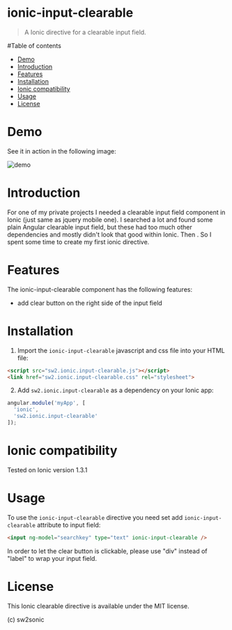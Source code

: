 ionic-input-clearable
=====================

> A Ionic directive for a clearable input field.

#Table of contents

- [Demo](#demo)
- [Introduction](#introduction)
- [Features](#features)
- [Installation](#installation)
- [Ionic compatibility](#ionic-compatibility)
- [Usage](#usage)
- [License](#license)

# Demo

See it in action in the following image:

![demo](https://github.com/sonicwong/ionic-input-clearable/raw/master/demo.gif)

# Introduction

For one of my private projects I needed a clearable input field component in Ionic (just same as jquery mobile one). I searched a lot and found some plain Angular clearable input field, but these had too much other dependencies and mostly didn't look that good within Ionic. Then . So I spent some time to create my first ionic directive.

# Features

The ionic-input-clearable component has the following features:
- add clear button on the right side of the input field

# Installation

1. Import the `ionic-input-clearable` javascript and css file into your HTML file:
```html
<script src="sw2.ionic.input-clearable.js"></script>
<link href="sw2.ionic.input-clearable.css" rel="stylesheet">
```
2. Add `sw2.ionic.input-clearable` as a dependency on your Ionic app:
```javascript
angular.module('myApp', [
  'ionic',
  'sw2.ionic.input-clearable'
]);
```

# Ionic compatibility

Tested on Ionic version 1.3.1

# Usage

To use the `ionic-input-clearable` directive you need set add `ionic-input-clearable` attribute to input field:
```html
<input ng-model="searchkey" type="text" ionic-input-clearable />
```

In order to let the clear button is clickable, please use "div" instead of "label" to wrap your input field.

# License

This Ionic clearable directive is available under the MIT license.

(c) sw2sonic

